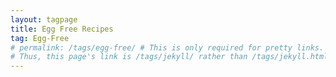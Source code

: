 ```yaml
---
layout: tagpage
title: Egg Free Recipes
tag: Egg-Free
# permalink: /tags/egg-free/ # This is only required for pretty links.
# Thus, this page's link is /tags/jekyll/ rather than /tags/jekyll.html
---
```

